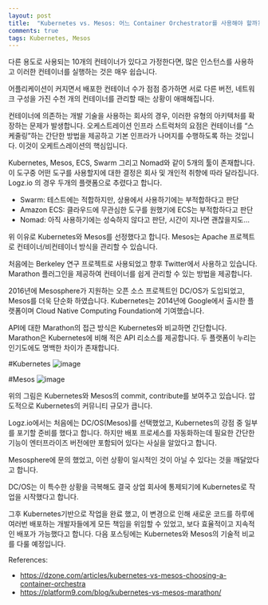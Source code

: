 ```yaml
---
layout: post
title:  "Kubernetes vs. Mesos: 어느 Container Orchestrator를 사용해야 할까? (사업 관점)"
comments: true
tags: Kubernetes, Mesos
---
```


다른 용도로 사용되는 10개의 컨테이너가 있다고 가정한다면, 많은 인스턴스를 사용하고 이러한 컨테이너를 실행하는 것은 매우 쉽습니다.

어플리케이션이 커지면서 배포한 컨테이너 수가 점점 증가하면 서로 다른 버전, 네트워크 구성을 가진 수천 개의 컨테이너를 관리할 때는 상황이 애매해집니다.

컨테이너에 의존하는 개발 기술을 사용하는 회사의 경우, 이러한 유형의 아키텍처를 확장하는 문제가 발생합니다. 오케스트레이션 인프라 스트럭처의 요점은 컨테이너를 “스케줄링”하는 간단한 방법을 제공하고 기본 인프라가 나머지를 수행하도록 하는 것입니다. 이것이 오케트스레이션의 핵심입니다.

Kubernetes, Mesos, ECS, Swarm 그리고 Nomad와 같이 5개의 툴이 존재합니다. 이 도구중 어떤 도구를 사용할지에 대한 결정은 회사 및 개인적 취향에 따라 달라집니다. Logz.io 의 경우 두개의 플랫폼으로 추렸다고 합니다.
* Swarm: 테스트에는 적합하지만, 상용에서 사용하기에는 부적합하다고 판단
* Amazon ECS: 클라우드에 무관심한 도구를 원했기에 ECS는 부적합하다고 판단
* Nomad: 아직 사용하기에는 성숙하지 않다고 판단, 시간이 지나면 괜찮을지도…

위 이유로 Kubernetes와 Mesos를 선정했다고 합니다. Mesos는 Apache 프로젝트로 컨테이너/비컨테이너 방식을 관리할 수 있습니다.

처음에는 Berkeley 연구 프로젝트로 사용되었고 향후 Twitter에서 사용하고 있습니다. Marathon 플러그인을 제공하여 컨테이너를 쉽게 관리할 수 있는 방법을 제공합니다.

2016년에 Mesosphere가 지원하는 오픈 소스 프로젝트인 DC/OS가 도입되었고, Mesos를 더욱 단순화 하였습니다. Kubernetes는 2014년에 Google에서 출시한 플랫폼이며 Cloud Native Computing Foundation에 기여했습니다.

API에 대한 Marathon의 접근 방식은 Kubernetes와 비교하면 간단합니다. Marathon은 Kubernetes에 비해 적은 API 리소스를 제공합니다. 두 플랫폼이 누리는 인기도에도 명백한 차이가 존재합니다.

#Kubernetes
![image](https://user-images.githubusercontent.com/111643/115820474-dd6f0b80-a43b-11eb-86c3-ceff53e7acd3.png)

#Mesos
![image](https://user-images.githubusercontent.com/111643/115820499-e6f87380-a43b-11eb-8234-05f44da1b3aa.png)

위의 그림은 Kubernetes와 Mesos의 commit, contribute를 보여주고 있습니다. 압도적으로 Kubernetes의 커뮤니티 규모가 큽니다.

Logz.io에서는 처음에는 DC/OS(Mesos)를 선택했었고, Kubernetes의 강점 중 일부를 포기할 준비를 했다고 합니다. 하지만 배포 프로세스를 자동화하는데 필요한 간단한 기능이 엔터프라이즈 버전에만 포함되어 있다는 사실을 알았다고 합니다.

Mesosphere에 문의 했었고, 이런 상황이 일시적인 것이 아닐 수 있다는 것을 깨달았다고 합니다.

DC/OS는 이 특수한 상황을 극복해도 결국 상업 회사에 통제되기에 Kubernetes로 작업을 시작했다고 합니다.

그후 Kubernetes기반으로 작업을 완료 했고, 이 변경으로 인해 새로운 코드를 하루에 여러번 배포하는 개발자들에게 모든 책임을 위임할 수 있었고, 보다 효율적이고 지속적인 배포가 가능했다고 합니다. 다음 포스팅에는 Kubernetes와 Mesos의 기술적 비교를 다룰 예정입니다. 

References:
* https://dzone.com/articles/kubernetes-vs-mesos-choosing-a-container-orchestra
* https://platform9.com/blog/kubernetes-vs-mesos-marathon/
